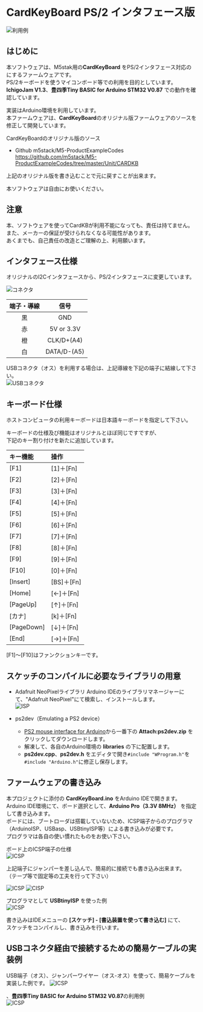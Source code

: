 # CardKeyBoard PS/2 インタフェース版

![利用例](./image/top.jpg)  

## はじめに
本ソフトウェアは、M5stak用の**CardKeyBoard** をPS/2インタフェース対応のにするファームウェアです。  
PS/2キーボードを使うマイコンボード等での利用を目的としています。  
**IchigoJam V1.3**、**豊四季Tiny BASIC for Arduino STM32 V0.87** での動作を確認しています。  

実装はArduino環境を利用しています。  
本ファームウェアは、**CardKeyBoard**のオリジナル版ファームウェアのソースを修正して開発しています。

CardKeyBoardのオリジナル版のソース  
- Github m5stack/M5-ProductExampleCodes  
https://github.com/m5stack/M5-ProductExampleCodes/tree/master/Unit/CARDKB

上記のオリジナル版を書き込むことで元に戻すことが出来ます。

本ソフトウェアは自由にお使いください。  


## 注意
本、ソフトウェアを使ってCardKBが利用不能になっても、責任は持てません。  
また、メーカーの保証が受けられなくなる可能性があります。  
あくまでも、自己責任の改造とご理解の上、利用願います。  

## インタフェース仕様
オリジナルのI2Cインタフェースから、PS/2インタフェースに変更しています。

![コネクタ](./image/02.png)  


|端子・導線|  信号  |
|:--:|:--:|
|黒   |GND  |
|赤   |5V or 3.3V  |
|橙   |CLK/D+(A4)  |
|白   |DATA/D-(A5) |

USBコネクタ（オス）を利用する場合は、上記導線を下記の端子に結線して下さい。  
![USBコネクタ](./image/04.png)  

## キーボード仕様
ホストコンピュータの利用キーボードは日本語キーボードを指定して下さい。  

キーボードの仕様及び機能はオリジナルとほぼ同じですですが、  
下記のキー割り付けを新たに追加しています。  

|キー機能|  操作  |
|:--|:--|
|[F1]|[1]＋[Fn]
|[F2]|[2]＋[Fn]
|[F3]|[3]＋[Fn]
|[F4]|[4]＋[Fn]
|[F5]|[5]＋[Fn]
|[F6]|[6]＋[Fn]
|[F7]|[7]＋[Fn]
|[F8]|[8]＋[Fn]
|[F9]|[9]＋[Fn]
|[F10]|[0]＋[Fn]
|[Insert]|[BS]＋[Fn]
|[Home]	|[←]＋[Fn]
|[PageUp]|[↑]＋[Fn]
|[カナ]	|[k]＋[Fn]
|[PageDown]	|[↓]＋[Fn]
|[End]|[→]＋[Fn]

[F1]～[F10]はファンクションキーです。  


## スケッチのコンパイルに必要なライブラリの用意
- Adafruit NeoPixelライブラリ
Arduino IDEのライブラリマネージャーにて、"Adafruit NeoPixel"にて検索し、インストールします。  
![ISP](./image/09.png)  

- ps2dev（Emulating a PS2 device）  
    - [PS2 mouse interface for Arduino](http://playground.arduino.cc/ComponentLib/Ps2mouse)から一番下の **Attach:ps2dev.zip** をクリックしてダウンロードします。  
    - 解凍して、各自のArduino環境の **libraries** の下に配置します。  
    - **ps2dev.cpp**、**ps2dev.h** をエディタで開き`#include "WProgram.h"`を`#include "Arduino.h"`に修正し保存します。

## ファームウェアの書き込み
本プロジェクトに添付の **CardKeyBoard.ino** をArduino IDEで開きます。  
Arduino IDE環境にて、ボード選択として、**Arduino Pro（3.3V 8MHz）** を指定して書き込みます。  
ボードには、ブートローダは搭載していないため、ICSP端子からのプログラマ（ArduinoISP、USBasp、USBtinyISP等）による書き込みが必要です。  
プログラマは各自の使い慣れたものをお使い下さい。  

ボード上のICSP端子の仕様  
![ICSP](./image/01.png)  

上記端子にジャンパーを差し込んで、簡易的に接続でも書き込み出来ます。  
（テープ等で固定等の工夫を行って下さい）

![ICSP](./image/06.jpg) ![CISP](./image/08.jpg)  

プログラマとして **USBtinyISP** を使った例  
![ICSP](./image/07.jpg)  

書き込みはIDEメニューの **[スケッチ] - [書込装置を使って書き込む]** にて、  
スケッチをコンパイルし、書き込みを行います。  

## USBコネクタ経由で接続するための簡易ケーブルの実装例  

USB端子（オス）、ジャンパーワイヤー（オス-オス）を使って、簡易ケーブルを実装した例です。
![ICSP](./image/10.jpg)

、**豊四季Tiny BASIC for Arduino STM32 V0.87**の利用例  
![ICSP](./image/11.jpg)

